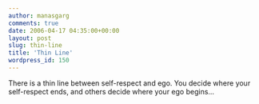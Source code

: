 ```yaml
---
author: manasgarg
comments: true
date: 2006-04-17 04:35:00+00:00
layout: post
slug: thin-line
title: 'Thin Line'
wordpress_id: 150
---
```


There is a thin line between self-respect and ego. You decide where your self-respect ends, and others decide where your ego begins...
